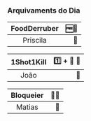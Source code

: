 ### Arquivaments do Dia
| FoodDerruber |:free::banana:|
|:--------:|---:|    
| Priscila | :medal_sports:|

| 1Shot1Kill  |:one: + :anger: :gun:   |  
|:--------:|---:|                            
| João               |:medal_sports:| 

| Bloqueier  | :weight_lifting_man:|  
|:--------:|---:|                            
| Matias               |:medal_sports:| 